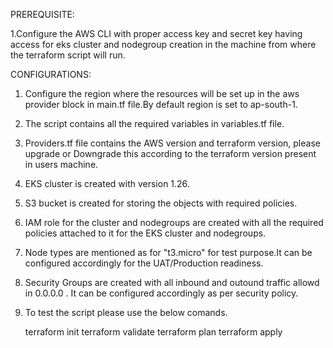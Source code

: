 PREREQUISITE: 

1.Configure the AWS CLI with proper access key and secret key having access for eks cluster and nodegroup creation in the machine from where the terraform script will run.

CONFIGURATIONS:

1. Configure the region where the resources will be set up in the aws provider block in main.tf file.By default region is set to ap-south-1.

2. The script contains all the required variables in variables.tf file.

3. Providers.tf file contains the AWS version and terraform version, please upgrade or Downgrade this according to the terraform version present in users machine.

4. EKS cluster is created with version 1.26.

5. S3 bucket is created for storing the objects with required policies.

6. IAM role for the cluster and nodegroups are created with all the required policies attached to it for the EKS cluster and nodegroups.

6. Node types are mentioned as for "t3.micro" for test purpose.It can be configured accordingly for the UAT/Production readiness.

7. Security Groups are created with all inbound and outound traffic allowd in 0.0.0.0 . It can be configured accordingly as per security policy.

8. To test the script please use the below comands.

    terraform init
    terraform validate
    terraform plan
    terraform apply


